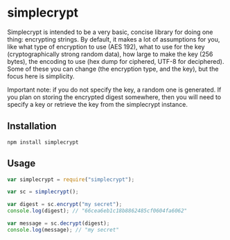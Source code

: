 # simplecrypt

Simplecrypt is intended to be a very basic, concise library for doing
one thing: encrypting strings.  By default, it makes a lot of assumptions
for you, like what type of encryption to use (AES 192), what to use for
the key (cryptographically strong random data), how large to make the
key (256 bytes), the encoding to use (hex dump for ciphered, UTF-8 for
deciphered).  Some of these you can change (the encryption type, and the
key), but the focus here is simplicity.

Important note: if you do not specify the key, a random one is generated.
If you plan on storing the encrypted digest somewhere, then you will need
to specify a key or retrieve the key from the simplecrypt instance.

## Installation

```
npm install simplecrypt
```

## Usage

```javascript
var simplecrypt = require("simplecrypt");

var sc = simplecrypt();

var digest = sc.encrypt("my secret");
console.log(digest); // "66cea6eb1c18b8862485cf0604fa6062"

var message = sc.decrypt(digest);
console.log(message); // "my secret"
```
